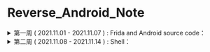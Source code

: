# Reverse_Android_Note

<details>
<summary>第一周  ( 2021.11.01 - 2021.11.07 )  :  Frida and Android source code：</summary>

- [x] Frida 基本的 api 学习

- [x] Android 加壳脱壳原理的学习

- [x] Android 源码分析，主要分析加载器以及类加载过程部分的源码

</details>

<details>
<summary>第二周  ( 2021.11.08 - 2021.11.14 )  :  Shell：</summary>

- 2021.11.08
  - [x] Dalvik 和 Art 加载器以及 loadClass 部分的源码分析，记了一个笔记，这周把所有笔记写完之后更新到仓库中
- 2021.11.09
  - [x] 写完一代壳脱壳点分析文章
  - [x] Dex 文件解析器完成头部解析以及根据符号表 id 索引字符串功能

</details>

